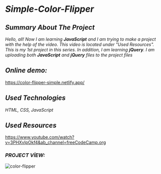 # *Simple-Color-Flipper*

## *Summary About The Project*
*Hello, all! 
Now I am learning <b>JavaScript</b> and I am trying to make a project with the help of the video. This video is located under "Used Resources".
This is my 1st project in this series.  In addition, I am learning <b>jQuery</b>. I am uploading both <b>JavaScript</b> and <b>jQuery</b> files to the project files*
 
## *Online demo:*
https://color-flipper-simple.netlify.app/

## *Used Technologies*
*HTML, CSS, JavaScript*

## *Used Resources*
https://www.youtube.com/watch?v=3PHXvlpOkf4&ab_channel=freeCodeCamp.org

### *PROJECT VİEW:*

![color-flipper](https://user-images.githubusercontent.com/63058707/132092136-13f461fc-e763-4953-8885-af0d1edd05a4.jpg)
